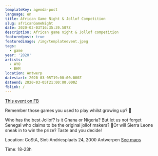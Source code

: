 ```yaml
---
templateKey: agenda-post
language: en
title: African Game Night & Jollof Competition
slug: africanGameNight
date: 2020-02-03T16:35:39.507Z
description: African game night & Jollof competition
featuredpost: true
featuredimage: /img/templateevent.jpeg
tags:
  - game
year: '2020'
artists:
  - AYO
  - BHM
location: Antwerp
datestart: 2020-03-05T19:00:00.000Z
dateend: 2020-03-05T21:00:00.000Z
fblink: /
---
```

[This event on FB](https://www.facebook.com/events/3305702046109959/)


Remember those games you used to play whilst growing up? 👀

Who has the best Jollof? Is it Ghana or Nigeria? But let us not forget Senegal who claims to be the original jollof makers? 🤔Or will Sierra Leone sneak in to win the prize?
Taste and you decide!

Location: CoStA, Sint-Andriesplaats 24, 2000 Antwerpen
[See maps](https://goo.gl/maps/eMDyNZmtq3ca63uY7)

Time: 18-23h
